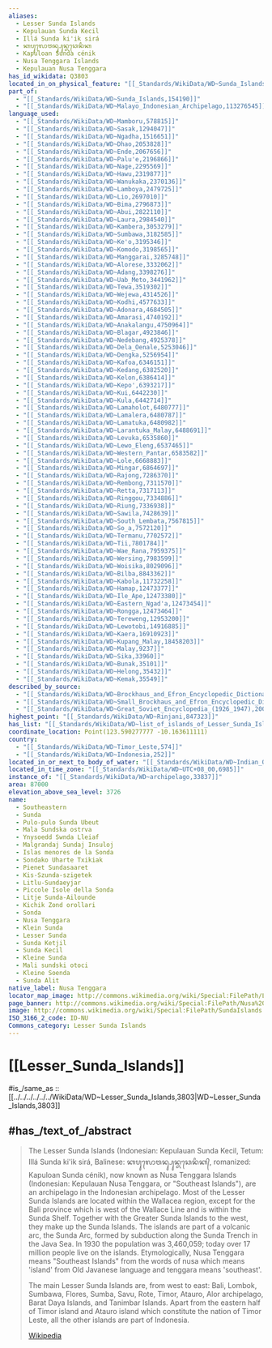 ```yaml
---
aliases:
  - Lesser Sunda Islands
  - Kepulauan Sunda Kecil
  - Illá Sunda ki'ik sirá
  - ᬓᬧᬸᬮᭀᬯᬦ᭄ᬲᬸᬦ᭄ᬤᬘᬾᬦᬶᬓ
  - Kapuloan Sunda cénik
  - Nusa Tenggara Islands
  - Kepulauan Nusa Tenggara
has_id_wikidata: Q3803
located_in_on_physical_feature: "[[_Standards/WikiData/WD~Sunda_Islands,154190]]"
part_of:
  - "[[_Standards/WikiData/WD~Sunda_Islands,154190]]"
  - "[[_Standards/WikiData/WD~Malayo_Indonesian_Archipelago,113276545]]"
language_used:
  - "[[_Standards/WikiData/WD~Mamboru,578815]]"
  - "[[_Standards/WikiData/WD~Sasak,1294047]]"
  - "[[_Standards/WikiData/WD~Ngadha,1516651]]"
  - "[[_Standards/WikiData/WD~Dhao,2053828]]"
  - "[[_Standards/WikiData/WD~Ende,2067656]]"
  - "[[_Standards/WikiData/WD~Palu'e,2196866]]"
  - "[[_Standards/WikiData/WD~Nage,2295569]]"
  - "[[_Standards/WikiData/WD~Hawu,2319877]]"
  - "[[_Standards/WikiData/WD~Wanukaka,2370136]]"
  - "[[_Standards/WikiData/WD~Lamboya,2479725]]"
  - "[[_Standards/WikiData/WD~Lio,2697010]]"
  - "[[_Standards/WikiData/WD~Bima,2796873]]"
  - "[[_Standards/WikiData/WD~Abui,2822110]]"
  - "[[_Standards/WikiData/WD~Laura,2984540]]"
  - "[[_Standards/WikiData/WD~Kambera,3053279]]"
  - "[[_Standards/WikiData/WD~Sumbawa,3182585]]"
  - "[[_Standards/WikiData/WD~Ke'o,3195346]]"
  - "[[_Standards/WikiData/WD~Komodo,3198565]]"
  - "[[_Standards/WikiData/WD~Manggarai,3285748]]"
  - "[[_Standards/WikiData/WD~Alorese,3332062]]"
  - "[[_Standards/WikiData/WD~Adang,3398276]]"
  - "[[_Standards/WikiData/WD~Uab_Meto,3441962]]"
  - "[[_Standards/WikiData/WD~Tewa,3519302]]"
  - "[[_Standards/WikiData/WD~Wejewa,4314526]]"
  - "[[_Standards/WikiData/WD~Kodhi,4577633]]"
  - "[[_Standards/WikiData/WD~Adonara,4684505]]"
  - "[[_Standards/WikiData/WD~Amarasi,4740192]]"
  - "[[_Standards/WikiData/WD~Anakalangu,4750964]]"
  - "[[_Standards/WikiData/WD~Blagar,4923846]]"
  - "[[_Standards/WikiData/WD~Nedebang,4925378]]"
  - "[[_Standards/WikiData/WD~Dela_Oenale,5253046]]"
  - "[[_Standards/WikiData/WD~Dengka,5256954]]"
  - "[[_Standards/WikiData/WD~Kafoa,6346151]]"
  - "[[_Standards/WikiData/WD~Kedang,6382520]]"
  - "[[_Standards/WikiData/WD~Kelon,6386414]]"
  - "[[_Standards/WikiData/WD~Kepo',6393217]]"
  - "[[_Standards/WikiData/WD~Kui,6442230]]"
  - "[[_Standards/WikiData/WD~Kula,6442714]]"
  - "[[_Standards/WikiData/WD~Lamaholot,6480777]]"
  - "[[_Standards/WikiData/WD~Lamalera,6480787]]"
  - "[[_Standards/WikiData/WD~Lamatuka,6480982]]"
  - "[[_Standards/WikiData/WD~Larantuka_Malay,6488691]]"
  - "[[_Standards/WikiData/WD~Levuka,6535860]]"
  - "[[_Standards/WikiData/WD~Lewo_Eleng,6537465]]"
  - "[[_Standards/WikiData/WD~Western_Pantar,6583582]]"
  - "[[_Standards/WikiData/WD~Lole,6668883]]"
  - "[[_Standards/WikiData/WD~Mingar,6864697]]"
  - "[[_Standards/WikiData/WD~Rajong,7286370]]"
  - "[[_Standards/WikiData/WD~Rembong,7311570]]"
  - "[[_Standards/WikiData/WD~Retta,7317113]]"
  - "[[_Standards/WikiData/WD~Ringgou,7334886]]"
  - "[[_Standards/WikiData/WD~Riung,7336938]]"
  - "[[_Standards/WikiData/WD~Sawila,7428639]]"
  - "[[_Standards/WikiData/WD~South_Lembata,7567815]]"
  - "[[_Standards/WikiData/WD~So_a,7572120]]"
  - "[[_Standards/WikiData/WD~Termanu,7702572]]"
  - "[[_Standards/WikiData/WD~Tii,7801784]]"
  - "[[_Standards/WikiData/WD~Wae_Rana,7959375]]"
  - "[[_Standards/WikiData/WD~Wersing,7983599]]"
  - "[[_Standards/WikiData/WD~Woisika,8029096]]"
  - "[[_Standards/WikiData/WD~Bilba,8843362]]"
  - "[[_Standards/WikiData/WD~Kabola,11732258]]"
  - "[[_Standards/WikiData/WD~Hamap,12473377]]"
  - "[[_Standards/WikiData/WD~Ile_Ape,12473380]]"
  - "[[_Standards/WikiData/WD~Eastern_Ngad'a,12473454]]"
  - "[[_Standards/WikiData/WD~Rongga,12473464]]"
  - "[[_Standards/WikiData/WD~Tereweng,12953200]]"
  - "[[_Standards/WikiData/WD~Lewotobi,14916885]]"
  - "[[_Standards/WikiData/WD~Kaera,16910923]]"
  - "[[_Standards/WikiData/WD~Kupang_Malay,18458203]]"
  - "[[_Standards/WikiData/WD~Malay,9237]]"
  - "[[_Standards/WikiData/WD~Sika,33960]]"
  - "[[_Standards/WikiData/WD~Bunak,35101]]"
  - "[[_Standards/WikiData/WD~Helong,35432]]"
  - "[[_Standards/WikiData/WD~Kemak,35549]]"
described_by_source:
  - "[[_Standards/WikiData/WD~Brockhaus_and_Efron_Encyclopedic_Dictionary,602358]]"
  - "[[_Standards/WikiData/WD~Small_Brockhaus_and_Efron_Encyclopedic_Dictionary,19180675]]"
  - "[[_Standards/WikiData/WD~Great_Soviet_Encyclopedia_(1926_1947),20078554]]"
highest_point: "[[_Standards/WikiData/WD~Rinjani,847323]]"
has_list: "[[_Standards/WikiData/WD~list_of_islands_of_Lesser_Sunda_Islands,109968472]]"
coordinate_location: Point(123.590277777 -10.163611111)
country:
  - "[[_Standards/WikiData/WD~Timor_Leste,574]]"
  - "[[_Standards/WikiData/WD~Indonesia,252]]"
located_in_or_next_to_body_of_water: "[[_Standards/WikiData/WD~Indian_Ocean,1239]]"
located_in_time_zone: "[[_Standards/WikiData/WD~UTC+08_00,6985]]"
instance_of: "[[_Standards/WikiData/WD~archipelago,33837]]"
area: 87000
elevation_above_sea_level: 3726
name:
  - Southeastern
  - Sunda
  - Pulo-pulo Sunda Ubeut
  - Mala Sundska ostrva
  - Ynysoedd Swnda Lleiaf
  - Malgrandaj Sundaj Insuloj
  - Islas menores de la Sonda
  - Sondako Uharte Txikiak
  - Pienet Sundasaaret
  - Kis-Szunda-szigetek
  - Litlu-Sundaeyjar
  - Piccole Isole della Sonda
  - Litje Sunda-Ailounde
  - Kichik Zond orollari
  - Sonda
  - Nusa Tenggara
  - Klein Sunda
  - Lesser Sunda
  - Sunda Ketjil
  - Sunda Kecil
  - Kleine Sunda
  - Mali sundski otoci
  - Kleine Soenda
  - Sunda Alit
native_label: Nusa Tenggara
locator_map_image: http://commons.wikimedia.org/wiki/Special:FilePath/LocationLesserSundaIslands.svg
page_banner: http://commons.wikimedia.org/wiki/Special:FilePath/Nusa%20Tenggara%20banner%20Mt%20Rinjani.png
image: http://commons.wikimedia.org/wiki/Special:FilePath/SundaIslands.A2003242.0225.500m.jpg
ISO_3166_2_code: ID-NU
Commons_category: Lesser Sunda Islands
---
```


# [[Lesser_Sunda_Islands]] 

#is_/same_as :: [[../../../../../../WikiData/WD~Lesser_Sunda_Islands,3803|WD~Lesser_Sunda_Islands,3803]] 

## #has_/text_of_/abstract 

> The Lesser Sunda Islands (Indonesian: Kepulauan Sunda Kecil, Tetum: Illá Sunda ki'ik sirá, Balinese: ᬓᬧᬸᬮᭀᬯᬦ᭄ᬲᬸᬦ᭄ᬤᬘᬾᬦᬶᬓ᭄, romanized: Kapuloan Sunda cénik), now known as Nusa Tenggara Islands (Indonesian: Kepulauan Nusa Tenggara, or "Southeast Islands"), are an archipelago in the Indonesian archipelago. Most of the Lesser Sunda Islands are located within the Wallacea region, except for the Bali province which is west of the Wallace Line and is within the Sunda Shelf. Together with the Greater Sunda Islands to the west, they make up the Sunda Islands.  The islands are part of a volcanic arc, the Sunda Arc, formed by subduction along the Sunda Trench in the Java Sea. In 1930 the population was 3,460,059; today over 17 million people live on the islands. Etymologically, Nusa Tenggara means "Southeast Islands" from the words of nusa which means 'island' from Old Javanese language and tenggara means 'southeast'.
>
> The main Lesser Sunda Islands are, from west to east: Bali, Lombok, Sumbawa, Flores, Sumba, Savu, Rote, Timor, Atauro, Alor archipelago, Barat Daya Islands, and Tanimbar Islands. Apart from the eastern half of Timor island and Atauro island which constitute the nation of Timor Leste, all the other islands are part of Indonesia.
>
> [Wikipedia](https://en.wikipedia.org/wiki/Lesser%20Sunda%20Islands) 

